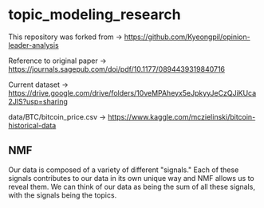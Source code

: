 # topic_modeling_research

This repository was forked from -> https://github.com/Kyeongpil/opinion-leader-analysis

Reference to original paper -> https://journals.sagepub.com/doi/pdf/10.1177/0894439319840716

Current dataset -> https://drive.google.com/drive/folders/10veMPAheyx5eJpkyyJeCzQJiKUca2JlS?usp=sharing

data/BTC/bitcoin_price.csv -> https://www.kaggle.com/mczielinski/bitcoin-historical-data


<h2>NMF</h2>

<p>
Our data is composed of a variety of different "signals." Each of these signals contributes to
our data in its own unique way and NMF allows us to reveal them. We can think of our data as being
the sum of all these signals, with the signals being the topics. 
</p>
